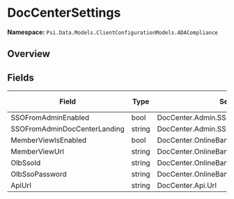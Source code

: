 # DocCenterSettings

**Namespace:** `Psi.Data.Models.ClientConfigurationModels.ADACompliance`

## Overview

## Fields

| Field | Type | Setting Key | Validation Rules |
|-------|------|-------------|------------------|
| SSOFromAdminEnabled | bool | DocCenter.Admin.SSO.Enabled |  |
| SSOFromAdminDocCenterLanding | string | DocCenter.Admin.SSO.DocCenterSSOLandingUrl |  |
| MemberViewIsEnabled | bool | DocCenter.OnlineBanking.MemberView.IsEnabled |  |
| MemberViewUrl | string | DocCenter.OnlineBanking.MemberView.Url |  |
| OlbSsoId | string | DocCenter.OnlineBanking.SsoId |  |
| OlbSsoPassword | string | DocCenter.OnlineBanking.SsoPassword |  |
| ApiUrl | string | DocCenter.Api.Url |  |
